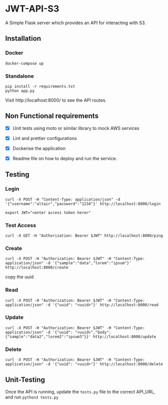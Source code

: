 # JWT-API-S3

A Simple Flask server which provides an API for interacting with S3.

## Installation

### Docker

```
docker-compose up
```

### Standalone

```
pip install -r requirements.txt
python app.py
```

Visit http://localhost:8000/ to see the API routes.

## Non Functional requirements

- [x] Unit tests using moto or similar library to mock AWS services

- [x] Lint and prettier configurations

- [x] Dockerise the application

- [x] Readme file on how to deploy and run the service. 

## Testing

### Login

```
curl -X POST -H "Content-Type: application/json" -d '{"username":"altair","password":"1234"}' http://localhost:8000/login

```

```
export JWT="<enter access token here>"
```

### Test Access

```
curl -X GET -H "Authorization: Bearer $JWT" http://localhost:8000/ping
```

### Create

```
curl -X POST -H "Authorization: Bearer $JWT" -H "Content-Type: application/json" -d '{"sample":"data","lorem":"ipsum"}' http://localhost:8000/create
```

copy the uuid

### Read

```
curl -X POST -H "Authorization: Bearer $JWT" -H "Content-Type: application/json" -d '{"uuid": "<uuid>"}' http://localhost:8000/read
```

### Update

```
curl -X POST -H "Authorization: Bearer $JWT" -H "Content-Type: application/json" -d '{"uuid": "<uuid>","body":{"sample":"data2","lorem2":"ipsum3"}}' http://localhost:8000/update
```

### Delete

```
curl -X POST -H "Authorization: Bearer $JWT" -H "Content-Type: application/json" -d '{"uuid": "<uuid>"}' http://localhost:8000/delete
```

## Unit-Testing

Once the API is running, update the ```tests.py``` file to the correct API_URL, and run ```python3 tests.py```

